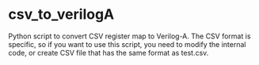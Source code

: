 # csv_to_verilogA
Python script to convert CSV register map to Verilog-A. The CSV format is specific, so if you want to use this script, you need to modify the internal code, or create CSV file that has the same format as test.csv.
